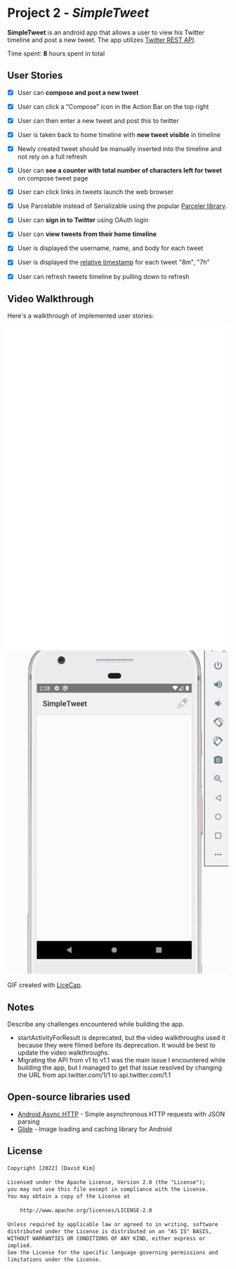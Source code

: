 # Project 2 - *SimpleTweet*

**SimpleTweet** is an android app that allows a user to view his Twitter timeline and post a new tweet. The app utilizes [Twitter REST API](https://dev.twitter.com/rest/public).

Time spent: **8** hours spent in total

## User Stories

- [X] User can **compose and post a new tweet**
- [X] User can click a “Compose” icon in the Action Bar on the top right
- [X] User can then enter a new tweet and post this to twitter
- [X] User is taken back to home timeline with **new tweet visible** in timeline
- [X] Newly created tweet should be manually inserted into the timeline and not rely on a full refresh
- [X] User can **see a counter with total number of characters left for tweet** on compose tweet page
- [X] User can click links in tweets launch the web browser 
- [X] Use Parcelable instead of Serializable using the popular [Parceler library](http://guides.codepath.org/android/Using-Parceler).
- [x] User can **sign in to Twitter** using OAuth login
- [x]	User can **view tweets from their home timeline**
  - [x] User is displayed the username, name, and body for each tweet
  - [x] User is displayed the [relative timestamp](https://gist.github.com/nesquena/f786232f5ef72f6e10a7) for each tweet "8m", "7h"
- [x] User can refresh tweets timeline by pulling down to refresh


## Video Walkthrough

Here's a walkthrough of implemented user stories:

<img src='https://github.com/dkimjpg/SimpleTweet/blob/master/walkthrough.gif' title='Video Walkthrough' width='' alt='Video Walkthrough' />
<img src='https://github.com/dkimjpg/SimpleTweet/blob/master/walkthrough%20part%202.gif' title='Video Walkthrough' width='' alt='Video Walkthrough' />

GIF created with [LiceCap](http://www.cockos.com/licecap/).

## Notes

Describe any challenges encountered while building the app.

- startActivityForResult is deprecated, but the video walkthroughs used it because they were filmed before its deprecation. It would be best to update the video walkthroughs.
- Migrating the API from v1 to v1.1 was the main issue I encountered while building the app, but I managed to get that issue resolved by changing the URL from api.twitter.com/1/1 to api.twitter.com/1.1


## Open-source libraries used

- [Android Async HTTP](https://github.com/codepath/CPAsyncHttpClient) - Simple asynchronous HTTP requests with JSON parsing
- [Glide](https://github.com/bumptech/glide) - Image loading and caching library for Android

## License

    Copyright [2022] [David Kim]

    Licensed under the Apache License, Version 2.0 (the "License");
    you may not use this file except in compliance with the License.
    You may obtain a copy of the License at

        http://www.apache.org/licenses/LICENSE-2.0

    Unless required by applicable law or agreed to in writing, software
    distributed under the License is distributed on an "AS IS" BASIS,
    WITHOUT WARRANTIES OR CONDITIONS OF ANY KIND, either express or implied.
    See the License for the specific language governing permissions and
    limitations under the License.
